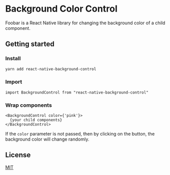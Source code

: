 # Background Color Control

Foobar is a React Native library for changing the background color of a child component.

## Getting started

### Install

```bash
yarn add react-native-background-control
```

### Import

```react-native
import BackgroundControl from "react-native-background-control"
```

### Wrap components
```react-native
<BackgroundControl color={'pink'}>
  {your child components}
</BackgroundControl>
```
If the `color` parameter is not passed, then by clicking on the button, the background color will change randomly.

## License
[MIT](https://choosealicense.com/licenses/mit/)
